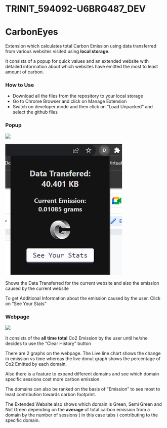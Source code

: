 #  TRINIT_594092-U6BRG487_DEV
    
# **CarbonEyes**

Extension which calculates total Carbon Emission using data transferred from various websites visited using **local storage**.

It consists of a popup for quick values and an extended website with detailed information about which websites have emitted the most to least amount of carbon.

### **How to Use**

- Download all the files from the repository to your local storage
- Go to Chrome Browser and click on Manage Extension
- Switch on developer mode and then click on “Load Unpacked” and select the github files

### **Popup**

![](Aspose.Words.58f915f2-c4fe-4c01-957a-b510e86d2850.001.png)

![](Aspose.Words.58f915f2-c4fe-4c01-957a-b510e86d2850.002.png)

Shows the Data Transferred for the current website and also the emission caused by the current website

To get Additional Information about the emission caused by the user. Click on “See Your Stats”

### **Webpage**

![](Aspose.Words.58f915f2-c4fe-4c01-957a-b510e86d2850.003.png)

It consists of the **all time total** Co2 Emission by the user until he/she decides to use the “Clear History” button 

There are 2 graphs on the webpage. The Live line chart shows the change in emission vs time whereas the live donut graph shows the percentage of Co2 Emitted by each domain.

Also there is a feature to expand different domains and see which domain specific sessions cost more carbon emission.

The domains can also be ranked on the basis of “Emission” to see most to least contribution towards carbon footprint.

The Extended Website also shows which domain is Green, Semi Green and Not Green depending on the **average** of total carbon emission from a domain by the number of sessions ( in this case tabs ) contributing to the specific domain.



